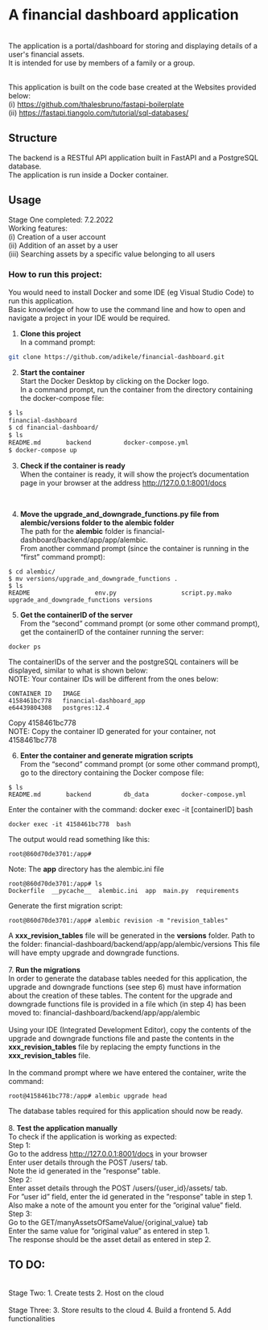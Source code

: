 # A financial dashboard application
<br /> The application is a portal/dashboard for storing and displaying details of a user's financial assets. 
<br /> It is intended for use by members of a family or a group.

<br /> This application is built on the code base created at the Websites provided below:
<br /> (i) https://github.com/thalesbruno/fastapi-boilerplate
<br /> (ii) https://fastapi.tiangolo.com/tutorial/sql-databases/

## Structure
The backend is a RESTful API application built in FastAPI and a PostgreSQL database.
<br /> The application is run inside a Docker container.

## Usage
Stage One completed: 7.2.2022
<br /> Working features: 
<br /> (i) Creation of a user account
<br /> (ii) Addition of an asset by a user
<br /> (iii) Searching assets by a specific value belonging to all users 


### How to run this project:
You would need to install Docker and some IDE (eg Visual Studio Code) to run this application.
<br /> Basic knowledge of how to use the command line and how to open and navigate a project in your IDE would be required. 
<br /> 
1. **Clone this project**
<br /> In a command prompt:
```bash
git clone https://github.com/adikele/financial-dashboard.git
```

2. **Start the container**
<br /> Start the Docker Desktop by clicking on the Docker logo.
<br /> In a command prompt, run the container from the directory containing the docker-compose file: 
```bash
$ ls
financial-dashboard
$ cd financial-dashboard/
$ ls 
README.md		backend			docker-compose.yml
$ docker-compose up
```

3. **Check if the container is ready**
<br /> When the container is ready, it will show the project’s documentation page in your browser at the address http://127.0.0.1:8001/docs
<br /> 

4. **Move the upgrade_and_downgrade_functions.py file from alembic/versions folder to the alembic folder**
<br /> The path for the **alembic** folder is financial-dashboard/backend/app/app/alembic.
<br /> From another command prompt (since the container is running in the “first” command prompt):
```
$ cd alembic/
$ mv versions/upgrade_and_downgrade_functions .
$ ls
README					env.py					script.py.mako				upgrade_and_downgrade_functions	versions
```

5. **Get the containerID of the server**
<br /> From the “second” command prompt (or some other command prompt), get the containerID of the container running the server:
```
docker ps 
```
The containerIDs of the server and the postgreSQL containers will be displayed, similar to what is shown below:
<br /> NOTE: Your container IDs will be different from the ones below:
```
CONTAINER ID   IMAGE                     
4158461bc778   financial-dashboard_app   
e64439804308   postgres:12.4             
```
Copy 4158461bc778
<br /> NOTE: Copy the container ID generated for your container, not 4158461bc778
<br /> 

6. **Enter the container and generate migration scripts**
<br /> From the “second” command prompt (or some other command prompt), go to the directory containing the Docker compose file:
 ```
$ ls
README.md		backend			db_data			docker-compose.yml
```
Enter the container with the command: docker exec -it [containerID] bash
```
docker exec -it 4158461bc778  bash
```
The output would read something like this:
```
root@860d70de3701:/app# 
```
Note: The **app** directory has the alembic.ini file
```
root@860d70de3701:/app# ls
Dockerfile  __pycache__  alembic.ini  app  main.py  requirements
```
Generate the first migration script:
```
root@860d70de3701:/app# alembic revision -m "revision_tables"
```
A **xxx_revision_tables** file will be generated in the **versions** folder. 
Path to the folder: financial-dashboard/backend/app/app/alembic/versions
This file will have empty upgrade and downgrade functions. 
<br /> 
<br /> 
7. **Run the migrations**
<br /> In order to generate the database tables needed for this application, the upgrade and downgrade functions (see step 6) must have information about the creation of these tables. The content for the upgrade and downgrade functions file is provided in a file which (in step 4) has been moved to: financial-dashboard/backend/app/app/alembic
<br /> <br /> Using your IDE (Integrated Development Editor), copy the contents of the upgrade and downgrade functions file and paste the contents in the **xxx_revision_tables** file by replacing the empty functions in the **xxx_revision_tables** file.
<br />  <br /> In the command prompt where we have entered the container, write the command:
```
root@4158461bc778:/app# alembic upgrade head
```
The database tables required for this application should now be ready.
<br /> 
<br /> 
8. **Test the application manually**
<br /> To check if the application is working as expected:
<br /> Step 1: 
<br /> Go to the address http://127.0.0.1:8001/docs in your browser
<br /> Enter user details through the POST /users/ tab.
<br /> Note the id generated in the ”response” table.
<br /> Step 2: 
<br /> Enter asset details through the POST /users/{user_id}/assets/ tab.
<br /> For ”user id” field, enter the id generated in the ”response” table in step 1.
<br /> Also make a note of the amount you enter for the ”original value” field.
<br /> Step 3:
<br /> Go to the GET/manyAssetsOfSameValue/{original_value} tab
<br /> Enter the same value for ”original value” as entered in step 1.
<br /> The response should be the asset detail as entered in step 2.

## TO DO:
<br />
Stage Two:
1. Create tests
2. Host on the cloud
<br /> <br />
Stage Three:
3. Store results to the cloud
4. Build a frontend 
5. Add functionalities
